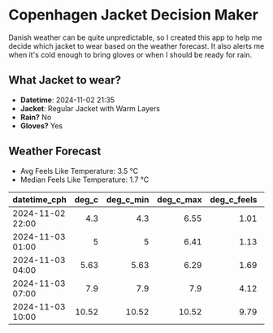 
# Copenhagen Jacket Decision Maker

Danish weather can be quite unpredictable, so I created this app to help me decide which jacket to wear based on the weather forecast. 
It also alerts me when it's cold enough to bring gloves or when I should be ready for rain.

## What Jacket to wear?

- **Datetime**: 2024-11-02 21:35
- **Jacket**: Regular Jacket with Warm Layers
- **Rain?** No
- **Gloves?** Yes

## Weather Forecast
- Avg Feels Like Temperature: 3.5 °C
- Median Feels Like Temperature: 1.7 °C

| datetime_cph     |   deg_c |   deg_c_min |   deg_c_max |   deg_c_feels | weather   | wind   | rain   |
|:-----------------|--------:|------------:|------------:|--------------:|:----------|:-------|:-------|
| 2024-11-02 22:00 |    4.3  |        4.3  |        6.55 |          1.01 | Clouds    | Low    | None   |
| 2024-11-03 01:00 |    5    |        5    |        6.41 |          1.13 | Clouds    | High   | None   |
| 2024-11-03 04:00 |    5.63 |        5.63 |        6.29 |          1.69 | Clouds    | High   | None   |
| 2024-11-03 07:00 |    7.9  |        7.9  |        7.9  |          4.12 | Clouds    | High   | None   |
| 2024-11-03 10:00 |   10.52 |       10.52 |       10.52 |          9.79 | Clouds    | High   | None   |
        